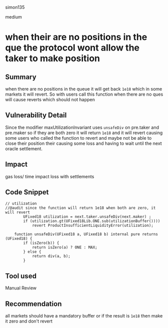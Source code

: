 simon135

medium

# when their are no positions in the que the protocol wont allow the taker to make position

## Summary
when there are no positions in the queue it will get back `1e18` which in some markets it will revert. So with users call this function when there are no ques will cause reverts which should not happen
## Vulnerability Detail
Since the modifier maxUtilizationInvariant uses `unsafeDiv` on pre.taker and pre.maker so if they are both zero it will return `1e18` and it will revert causing some users who called the function to revert and maybe not be able to close their position their causing some loss and having to wait until the next oracle settlement. 
## Impact
gas loss/ time impact loss with settlements
## Code Snippet
```solidity
// utilization
//@audit since the function will return 1e18 when both are zero, it will revert  
        UFixed18 utilization = next.taker.unsafeDiv(next.maker) ;
        if (utilization.gt(UFixed18Lib.ONE.sub(utilizationBuffer()))) 
            revert ProductInsufficientLiquidityError(utilization);
```
```solidity
    function unsafeDiv(UFixed18 a, UFixed18 b) internal pure returns (UFixed18) {
        if (isZero(b)) {
            return isZero(a) ? ONE : MAX;
        } else {
            return div(a, b);
        }
```
## Tool used

Manual Review

## Recommendation
all markets should have a mandatory buffer or if the result is `1e18` then make it zero and don't revert 